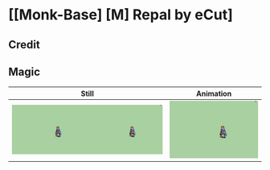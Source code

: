 # [\[Monk-Base\] \[M\] Repal by eCut]

## Credit



## Magic

| Still | Animation |
| :---: | :-------: |
| ![Magic still](./Magic_000.png) | ![Magic animation](./Magic.gif) |

